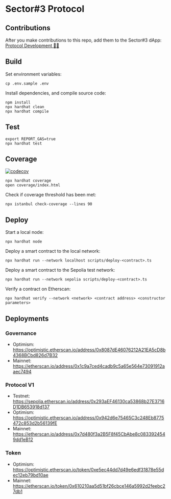 # Sector#3 Protocol

## Contributions

After you make contributions to this repo, add them to the Sector#3 dApp: [Protocol Development 👷‍♀️](https://optimism.sector3.xyz/v1/priorities/0x3F1C5890e97636E7d8e1f70b35D56fB2832Eab3c)

## Build

Set environment variables:

```shell
cp .env.sample .env
```

Install dependencies, and compile source code:

```shell
npm install
npx hardhat clean
npx hardhat compile
```

## Test

```shell
export REPORT_GAS=true
npx hardhat test
```

## Coverage

[![codecov](https://codecov.io/gh/sector-3/protocol/branch/main/graph/badge.svg)](https://codecov.io/gh/sector-3/protocol)

```shell
npx hardhat coverage
open coverage/index.html
```

Check if coverage threshold has been met:

```
npx istanbul check-coverage --lines 90
```

## Deploy

Start a local node:

```shell
npx hardhat node
```

Deploy a smart contract to the local network:

```shell
npx hardhat run --network localhost scripts/deploy-<contract>.ts
```

Deploy a smart contract to the Sepolia test network:

```shell
npx hardhat run --network sepolia scripts/deploy-<contract>.ts
```

Verify a contract on Etherscan:

```shell
npx hardhat verify --network <network> <contract address> <constructor parameters>
```

## Deployments

### Governance

- Optimism: https://optimistic.etherscan.io/address/0x8087dE46076212A21EA5cD8b4368BCbd826d7B32
- Mainnet: https://etherscan.io/address/0x1c9a7ced4cadb9c5a65e564e73091912aaec7494

### Protocol V1

- Testnet: https://sepolia.etherscan.io/address/0x293aEF46130ca53868b27E3716D1DB653918d137
- Optimism: https://optimistic.etherscan.io/address/0x942d6e75465C3c248Eb8775472c853d2b56139fE
- Mainnet: https://etherscan.io/address/0x7d480f3a2B5F8f45CbAbe8c0833924549dd1eB12

### Token

- Optimism: https://optimistic.etherscan.io/token/0xe5ec44dd7d49e6edf31878e55dec12eb79bd10ae
- Mainnet: https://etherscan.io/token/0x610210aa5d51bf26cbce146a5992d2feebc27db1
